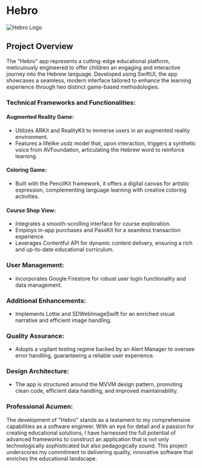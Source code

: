 
# Hebro
![Hebro Logo](path/to/directory/hebro.svg)

## Project Overview

The "Hebro" app represents a cutting-edge educational platform, meticulously engineered to offer children an engaging and interactive journey into the Hebrew language. Developed using SwiftUI, the app showcases a seamless, modern interface tailored to enhance the learning experience through two distinct game-based methodologies.

### Technical Frameworks and Functionalities:

#### Augmented Reality Game:
- Utilizes ARKit and RealityKit to immerse users in an augmented reality environment.
- Features a lifelike usdz model that, upon interaction, triggers a synthetic voice from AVFoundation, articulating the Hebrew word to reinforce learning.

#### Coloring Game:
- Built with the PencilKit framework, it offers a digital canvas for artistic expression, complementing language learning with creative coloring activities.

#### Course Shop View:
- Integrates a smooth-scrolling interface for course exploration.
- Employs in-app purchases and PassKit for a seamless transaction experience.
- Leverages Contentful API for dynamic content delivery, ensuring a rich and up-to-date educational curriculum.

### User Management:
- Incorporates Google Firestore for robust user login functionality and data management.

### Additional Enhancements:
- Implements Lottie and SDWebImageSwift for an enriched visual narrative and efficient image handling.

### Quality Assurance:
- Adopts a vigilant testing regime backed by an Alert Manager to oversee error handling, guaranteeing a reliable user experience.

### Design Architecture:
- The app is structured around the MVVM design pattern, promoting clean code, efficient data handling, and improved maintainability.

### Professional Acumen:
The development of "Hebro" stands as a testament to my comprehensive capabilities as a software engineer. With an eye for detail and a passion for creating educational solutions, I have harnessed the full potential of advanced frameworks to construct an application that is not only technologically sophisticated but also pedagogically sound. This project underscores my commitment to delivering quality, innovative software that enriches the educational landscape.

